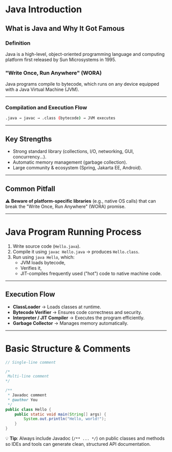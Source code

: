 # Java Introduction

## What is Java and Why It Got Famous

### Definition
Java is a high-level, object-oriented programming language and computing platform first released by Sun Microsystems in 1995.

### "Write Once, Run Anywhere" (WORA)
Java programs compile to bytecode, which runs on any device equipped with a Java Virtual Machine (JVM).

---

### Compilation and Execution Flow

```bash
.java → javac → .class (bytecode) → JVM executes
```

---

## Key Strengths
- Strong standard library (collections, I/O, networking, GUI, concurrency...).
- Automatic memory management (garbage collection).
- Large community & ecosystem (Spring, Jakarta EE, Android).

---

## Common Pitfall
⚠️ **Beware of platform-specific libraries** (e.g., native OS calls) that can break the "Write Once, Run Anywhere" (WORA) promise.

---

# Java Program Running Process

1. Write source code (`Hello.java`).
2. Compile it using `javac Hello.java` → produces `Hello.class`.
3. Run using `java Hello`, which:
   - JVM loads bytecode,
   - Verifies it,
   - JIT-compiles frequently used ("hot") code to native machine code.

---

## Execution Flow
- **ClassLoader** → Loads classes at runtime.
- **Bytecode Verifier** → Ensures code correctness and security.
- **Interpreter / JIT Compiler** → Executes the program efficiently.
- **Garbage Collector** → Manages memory automatically.

---

# Basic Structure & Comments

```java
// Single-line comment

/*
 Multi-line comment
*/

/**
 * Javadoc comment
 * @author You
 */
public class Hello {
    public static void main(String[] args) {
        System.out.println("Hello, world!");
    }
}
```

💡 **Tip**: Always include Javadoc (`/** ... */`) on public classes and methods so IDEs and tools can generate clean, structured API documentation.
